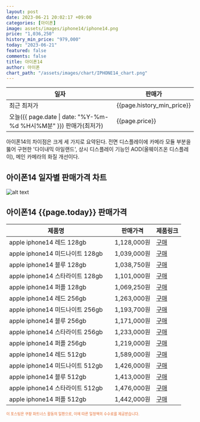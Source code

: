 ```yaml
---
layout: post
date: 2023-06-21 20:02:17 +09:00
categories: [아이폰]
image: assets/images/iphone14/iphone14.png
price: "1,036,250"
history_min_price: "979,000"
today: "2023-06-21"
featured: false
comments: false
title: 아이폰14
author: 아이폰
chart_path: "/assets/images/chart/IPHONE14_chart.png"
---
```


<main>
<table id="rwd-table-large">
<thread>
<tr>
<th>일자</th>
<th>판매가</th>
</tr>
</thread>
<tbody>
<tr><td>최근 최저가</td><td>{{page.history_min_price}}</td></tr>
<tr><td>오늘({{ page.date | date: "%Y-%m-%d %H시%M분" }}) 판매가(최저가)</td><td>{{page.price}}</td></tr>
</tbody>
</table>
</main>


아이폰14의 차이점은 크게 세 가지로 요약된다. 전면 디스플레이에 카메라 모듈 부분을 뚫어 구현한 '다이내믹 아일랜드', 상시 디스플레이 기능인 AOD(올웨이즈온 디스플레이), 메인 카메라의 화질 개선이다.

## 아이폰14 일자별 판매가격 차트
![alt text]({{page.chart_path}} "아이폰14 판매가격 차트")

## 아이폰14 {{page.today}} 판매가격
<main>
<table id="rwd-table-large">
  <thead>
    <tr>
      <th>제품명</th>
      <th></th>
      <th>판매가격</th>
      <th>제품링크</th>
    </tr>
  </thead>
  <tbody><tr>
        <td>apple iphone14 레드 128gb </td>
        <td></td>
        <td>1,128,000원</td>
        <td><a href='https://link.coupang.com/a/SOW27' target='_blank'>구매</a></td>
        </tr><tr>
        <td>apple iphone14 미드나이트 128gb </td>
        <td></td>
        <td>1,039,000원</td>
        <td><a href='https://link.coupang.com/a/SOW5X' target='_blank'>구매</a></td>
        </tr><tr>
        <td>apple iphone14 블루 128gb </td>
        <td></td>
        <td>1,038,750원</td>
        <td><a href='https://link.coupang.com/a/SOW70' target='_blank'>구매</a></td>
        </tr><tr>
        <td>apple iphone14 스타라이트 128gb </td>
        <td></td>
        <td>1,101,000원</td>
        <td><a href='https://link.coupang.com/a/SOXat' target='_blank'>구매</a></td>
        </tr><tr>
        <td>apple iphone14 퍼플 128gb </td>
        <td></td>
        <td>1,069,250원</td>
        <td><a href='https://link.coupang.com/a/SOXcx' target='_blank'>구매</a></td>
        </tr><tr>
        <td>apple iphone14 레드 256gb </td>
        <td></td>
        <td>1,263,000원</td>
        <td><a href='https://link.coupang.com/a/SOXeB' target='_blank'>구매</a></td>
        </tr><tr>
        <td>apple iphone14 미드나이트 256gb </td>
        <td></td>
        <td>1,193,700원</td>
        <td><a href='https://link.coupang.com/a/SOXgn' target='_blank'>구매</a></td>
        </tr><tr>
        <td>apple iphone14 블루 256gb </td>
        <td></td>
        <td>1,171,000원</td>
        <td><a href='https://link.coupang.com/a/SOXif' target='_blank'>구매</a></td>
        </tr><tr>
        <td>apple iphone14 스타라이트 256gb </td>
        <td></td>
        <td>1,233,000원</td>
        <td><a href='https://link.coupang.com/a/SOXlS' target='_blank'>구매</a></td>
        </tr><tr>
        <td>apple iphone14 퍼플 256gb </td>
        <td></td>
        <td>1,219,000원</td>
        <td><a href='https://link.coupang.com/a/SOXnF' target='_blank'>구매</a></td>
        </tr><tr>
        <td>apple iphone14 레드 512gb </td>
        <td></td>
        <td>1,589,000원</td>
        <td><a href='https://link.coupang.com/a/SOXpX' target='_blank'>구매</a></td>
        </tr><tr>
        <td>apple iphone14 미드나이트 512gb </td>
        <td></td>
        <td>1,426,000원</td>
        <td><a href='https://link.coupang.com/a/SOXsg' target='_blank'>구매</a></td>
        </tr><tr>
        <td>apple iphone14 블루 512gb </td>
        <td></td>
        <td>1,413,000원</td>
        <td><a href='https://link.coupang.com/a/SOXuT' target='_blank'>구매</a></td>
        </tr><tr>
        <td>apple iphone14 스타라이트 512gb </td>
        <td></td>
        <td>1,476,000원</td>
        <td><a href='https://link.coupang.com/a/SOXw0' target='_blank'>구매</a></td>
        </tr><tr>
        <td>apple iphone14 퍼플 512gb </td>
        <td></td>
        <td>1,442,000원</td>
        <td><a href='https://link.coupang.com/a/SOXyl' target='_blank'>구매</a></td>
        </tr></tbody>
</table>

</main>
<div style="color:#e56a2c;font-size: 0.7em;" >
이 포스팅은 쿠팡 파트너스 활동의 일환으로, 이에 따른 일정액의 수수료를 제공받습니다.
</div>
